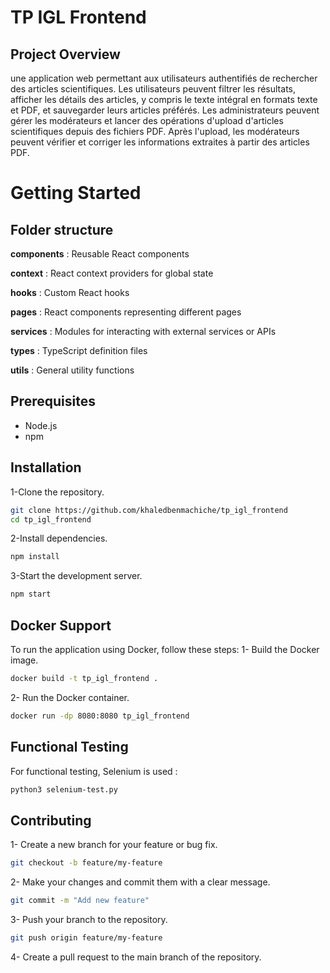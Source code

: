 # TP IGL Frontend

## Project Overview
une application web permettant aux utilisateurs authentifiés de rechercher des articles scientifiques. Les utilisateurs peuvent filtrer les résultats, afficher les détails des articles, y compris le texte intégral en formats texte et PDF, et sauvegarder leurs articles préférés. Les administrateurs peuvent gérer les modérateurs et lancer des opérations d'upload d'articles scientifiques depuis des fichiers PDF. Après l'upload, les modérateurs peuvent vérifier et corriger les informations extraites à partir des articles PDF.

# Getting Started
## Folder structure
**components** : Reusable React components

**context** : React context providers for global state

**hooks** : Custom React hooks

**pages** : React components representing different pages

**services** : Modules for interacting with external services or APIs

**types** : TypeScript definition files

**utils** : General utility functions

## Prerequisites

* Node.js
* npm
  
## Installation
1-Clone the repository.

```bash
git clone https://github.com/khaledbenmachiche/tp_igl_frontend
cd tp_igl_frontend
```
2-Install dependencies.

```bash
npm install
```

3-Start the development server.

```bash
npm start
```


## Docker Support

To run the application using Docker, follow these steps:
1- Build the Docker image.
  ```bash
  docker build -t tp_igl_frontend .
  ```
2- Run the Docker container.
  ```bash
  docker run -dp 8080:8080 tp_igl_frontend
  ```

## Functional Testing
For functional testing, Selenium is used :
  ```bash
  python3 selenium-test.py
  ```

## Contributing


1- Create a new branch for your feature or bug fix.

```bash
git checkout -b feature/my-feature
```
2- Make your changes and commit them with a clear message.

```bash
git commit -m "Add new feature"
```
3- Push your branch to the repository.

```bash
git push origin feature/my-feature
```
4- Create a pull request to the main branch of the repository.

